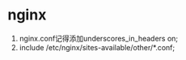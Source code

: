 # nginx
1. nginx.conf记得添加underscores_in_headers on;
2. include /etc/nginx/sites-available/other/*.conf;
